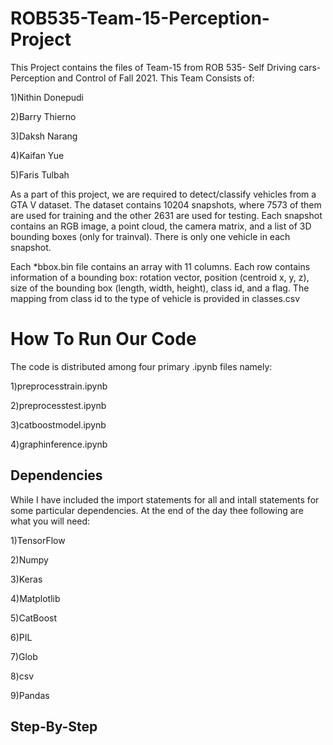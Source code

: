# ROB535-Team-15-Perception-Project
 This Project contains the files of Team-15 from ROB 535- Self Driving cars-Perception and Control of Fall 2021. This Team Consists of:

 1)Nithin Donepudi
 
 2)Barry Thierno
 
 3)Daksh Narang
 
 4)Kaifan Yue
 
 5)Faris Tulbah
 
 As a part of this project, we are required to detect/classify vehicles from a GTA V dataset. The dataset contains 10204 snapshots, where 7573 of them are used for training and the other 2631 are used for testing. Each snapshot contains an RGB image, a point cloud, the camera matrix, and a list of 3D bounding boxes (only for trainval). There is only one vehicle in each snapshot.
 
Each *bbox.bin file contains an array with 11 columns. Each row contains information of a bounding box: rotation vector, position (centroid x, y, z), size of the bounding box (length, width, height), class id, and a flag. The mapping from class id to the type of vehicle is provided in classes.csv

# How To Run Our Code
The code is distributed among four primary .ipynb files namely:

1)preprocesstrain.ipynb

2)preprocesstest.ipynb

3)catboostmodel.ipynb

4)graphinference.ipynb

## Dependencies

While I have included the import statements for all and intall statements for some particular dependencies. At the end of the day thee following are what you will need:

1)TensorFlow

2)Numpy

3)Keras

4)Matplotlib

5)CatBoost

6)PIL

7)Glob

8)csv

9)Pandas


## Step-By-Step
